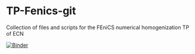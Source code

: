 # TP-Fenics-git
Collection of files and scripts for the FEniCS numerical homogenization TP of ECN

[![Binder](https://mybinder.org/badge_logo.svg)](https://mybinder.org/v2/gh/parismulye/TP-Fenics-git/HEAD)
